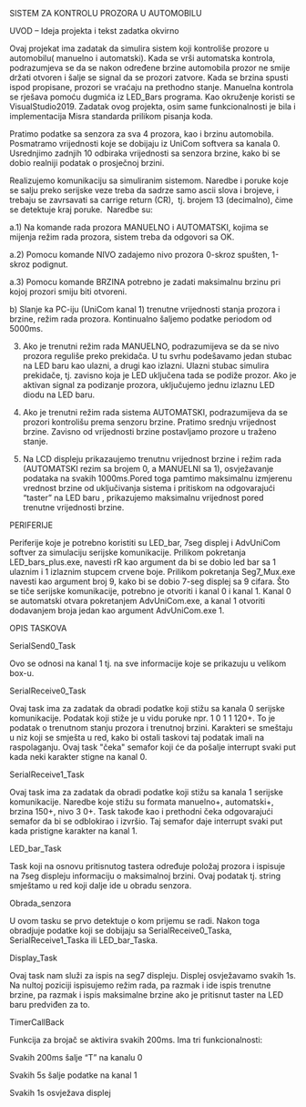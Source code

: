 SISTEM ZA KONTROLU PROZORA U AUTOMOBILU


UVOD – Ideja projekta i tekst zadatka okvirno

Ovaj projekat ima zadatak da simulira sistem koji kontroliše prozore u automobilu( manuelno i automatski). Kada se vrši automatska kontrola, podrazumjeva se da se nakon određene brzine automobila prozor ne smije držati otvoren i šalje se signal da se prozori zatvore. Kada se brzina spusti ispod propisane, prozori se vraćaju na prethodno stanje. Manuelna kontrola se rješava pomoću dugmića iz LED_Bars programa. Kao okruženje koristi se VisualStudio2019.  Zadatak ovog projekta, osim same funkcionalnosti je bila i implementacija Misra standarda prilikom pisanja koda.

Pratimo podatke sa senzora za sva 4 prozora, kao i brzinu automobila. Posmatramo vrijednosti koje se dobijaju iz UniCom softvera  sa kanala 0. Usrednjimo zadnjih 10 odbiraka vrijednosti sa senzora brzine, kako bi se dobio realniji podatak o prosječnoj brzini.

Realizujemo komunikaciju sa simuliranim sistemom. Naredbe i poruke koje se salju preko serijske veze treba da sadrze samo ascii slova i brojeve, i trebaju se zavrsavati sa carrige return (CR),  tj. brojem 13 (decimalno), čime se detektuje kraj poruke.  Naredbe su:

a.1) Na komande rada prozora MANUELNO i AUTOMATSKI, kojima se mijenja režim rada prozora, sistem treba da odgovori sa OK.

a.2) Pomocu komande NIVO <broj> zadajemo nivo prozora 0-skroz spušten, 1-skroz podignut.

a.3) Pomocu komande BRZINA <broj> potrebno je zadati maksimalnu brzinu pri kojoj prozori smiju biti otvoreni.

b) Slanje ka PC-iju (UniCom  kanal 1) trenutne vrijednosti stanja prozora i brzine, režim rada prozora. Kontinualno šaljemo podatke periodom od 5000ms.

3. Ako je trenutni režim rada MANUELNO, podrazumijeva se da se nivo prozora reguliše preko prekidača. U tu svrhu  podešavamo jedan stubac na LED baru kao ulazni, a drugi kao izlazni. Ulazni stubac simulira prekidače, tj. zavisno koja je LED uključena  tada se podiže prozor. Ako je aktivan signal za podizanje prozora, uključujemo jednu izlaznu LED diodu na LED baru.

4. Ako je trenutni režim rada sistema AUTOMATSKI, podrazumijeva da se prozori kontrolišu prema senzoru brzine. Pratimo srednju vrijednost brzine. Zavisno od vrijednosti brzine postavljamo prozore u traženo stanje.

5. Na LCD displeju prikazaujemo trenutnu vrijednost brzine i režim rada (AUTOMATSKI rezim sa brojem 0, a MANUELNI sa 1), osvježavanje podataka na svakih 1000ms.Pored toga pamtimo maksimalnu izmjerenu vrednost brzine od uključivanja sistema i pritiskom na odgovarajući “taster” na LED baru , prikazujemo maksimalnu vrijednost pored trenutne vrijednosti brzine.

   
   
PERIFERIJE
   
Periferije koje je potrebno koristiti su LED_bar, 7seg displej i AdvUniCom softver za simulaciju serijske komunikacije. Prilikom pokretanja LED_bars_plus.exe, navesti rR kao argument da bi se dobio led bar sa 1 ulaznim i 1 izlaznim stupcem crvene boje. Prilikom pokretanja Seg7_Mux.exe navesti kao argument broj 9, kako bi se dobio 7-seg displej sa 9 cifara. Što se tiče serijske komunikacije, potrebno je otvoriti i kanal 0 i kanal 1. Kanal 0 se automatski otvara pokretanjem AdvUniCom.exe, a kanal 1 otvoriti dodavanjem broja jedan kao argument AdvUniCom.exe 1.
   
   
OPIS TASKOVA
   
   
SerialSend0_Task
   
Ovo se odnosi na kanal 1 tj. na sve informacije koje se prikazuju u velikom box-u.
   
   
SerialReceive0_Task
   
Ovaj task ima za zadatak da obradi podatke koji stižu sa kanala 0 serijske komunikacije. Podatak koji stiže je u vidu poruke  npr. 1 0 1 1 120+. To je podatak o trenutnom stanju prozora i trenutnoj brzini. Karakteri se smeštaju u niz koji se smješta u red, kako bi ostali taskovi taj podatak imali na raspolaganju. Ovaj task "čeka" semafor koji će da pošalje interrupt svaki put kada neki karakter stigne na kanal 0.
   
   
SerialReceive1_Task
   
Ovaj task ima za zadatak da obradi podatke koji stižu sa kanala 1 serijske komunikacije. Naredbe koje stižu su formata manuelno+, automatski+, brzina 150+, nivo 3 0+. Task takođe kao i prethodni čeka odgovarajući semafor da bi se odblokirao i izvršio. Taj semafor daje interrupt svaki put kada pristigne karakter na kanal 1.
   
   
LED_bar_Task
   
Task koji na osnovu pritisnutog tastera određuje položaj prozora i ispisuje na 7seg displeju informaciju o maksimalnoj brzini. Ovaj podatak tj. string smještamo u red koji dalje ide u obradu senzora. 
   
   
Obrada_senzora
   
U ovom tasku se prvo detektuje o kom prijemu se radi. Nakon toga obradjuje podatke koji se  dobijaju sa SerialReceive0_Taska, SerialReceive1_Taska ili LED_bar_Taska.
   
   
Display_Task
   
Ovaj task nam služi za ispis na seg7 displeju. Displej osvježavamo svakih 1s. Na nultoj poziciji ispisujemo režim rada, pa razmak i ide ispis trenutne brzine, pa razmak i ispis maksimalne brzine ako je pritisnut taster na LED baru predviđen za to.
   
   
TimerCallBack
   
Funkcija za brojač se aktivira svakih 200ms. Ima tri funkcionalnosti:
   
Svakih 200ms šalje “T” na kanalu 0
   
Svakih 5s šalje podatke na kanal 1
   
Svakih 1s osvježava displej
